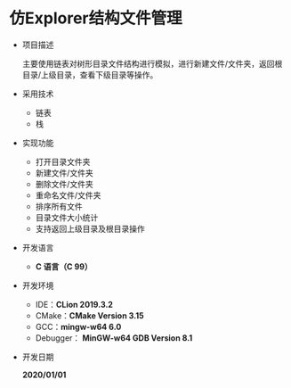 # 仿Explorer结构文件管理

+ 项目描述

	主要使用链表对树形目录文件结构进行模拟，进行新建文件/文件夹，返回根目录/上级目录，查看下级目录等操作。

+ 采用技术

	+ 链表
	+ 栈

+ 实现功能

	+ 打开目录文件夹
	+ 新建文件/文件夹
	+ 删除文件/文件夹
	+ 重命名文件/文件夹
	+ 排序所有文件
	+ 目录文件大小统计
	+ 支持返回上级目录及根目录操作

+ 开发语言

	+ **C 语言（C 99）**

+ 开发环境

	+ IDE：**CLion 2019.3.2**
	+ CMake：**CMake Version 3.15**
	+ GCC：**mingw-w64 6.0**
	+ Debugger： **MinGW-w64 GDB Version 8.1**

+ 开发日期

	**2020/01/01**
